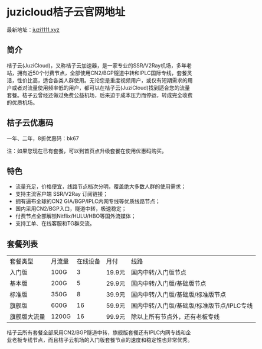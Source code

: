 # juzicloud桔子云官网地址

最新地址：[juzi1111.xyz](https://juzi1111.xyz/auth/register?code=sIUI)

## 简介

桔子云(JuziCloud)，又称桔子云加速器，是一家专业的SSR/V2Ray机场，多年老站，拥有近50个付费节点，全部使用CN2/BGP隧道中转和IPLC国际专线，套餐灵活，性价比高，适合各类人群使用。无论您是重度视频用户，或仅有短期需求的用户或者对流量使用频率低的用户，都可以在桔子云(JuziCloud)找到适合您的流量套餐。桔子云曾经还做过免费公益机场，后来迫于成本压力而停运，转成完全收费的优质机场。

## 桔子云优惠码

一年、二年，8折优惠码：bk67

注：如果您现在已有套餐，可以到首页点升级套餐在使用优惠码购买。

## 特色

<ul>
    <li>流量充足，价格便宜，线路节点档次分明，覆盖绝大多数人群的使用需求；</li>
    <li>支持主流客户端 SSR/V2Ray 订阅链接；</li>
    <li>拥有遍布全球的CN2 GIA/BGP/IPLC内网专线等优质线路节点；</li>
    <li>国内采用CN2/BGP入口，隧道中转，极速稳定；</li>
    <li>付费节点全部解锁Nitflix/HULU/HBO等国外流媒体；</li>
    <li>支持工单、在线客服和TG群交流。</li>
</ul>

## 套餐列表

<table style="width: 988px;">
    <tbody>
        <tr>
            <td>套餐类型</td>
            <td>月流量</td>
            <td>在线设备</td>
            <td>月付</td>
            <td>线路</td>
        </tr>
        <tr>
            <td>入门版</td>
            <td>100G</td>
            <td>3</td>
            <td>19.9元</td>
            <td>国内中转/入门版节点</td>
        </tr>
        <tr>
            <td>基本版</td>
            <td>200G</td>
            <td>5</td>
            <td>29.9元</td>
            <td>国内中转/入门版/基础版节点</td>
        </tr>
        <tr>
            <td>标准版</td>
            <td>350G</td>
            <td>8</td>
            <td>39.9元</td>
            <td>国内中转/入门版/基础版/标准版节点</td>
        </tr>
        <tr>
            <td>旗舰版</td>
            <td>600G</td>
            <td>16</td>
            <td>59.9元</td>
            <td>国内中转/入门版/基础版/标准版节点/IPLC专线</td>
        </tr>
        <tr>
            <td>旗舰版大流量</td>
            <td>1200G</td>
            <td>16</td>
            <td>99.9元</td>
            <td>除以上所有节点外，还有老板专线</td>
        </tr>
    </tbody>
</table>

桔子云所有套餐全部采用CN2/BGP隧道中转，旗舰版套餐还有IPLC内网专线和企业老板专线节点，而且桔子云机场的入门版套餐节点的速度和稳定性也非常优秀。
